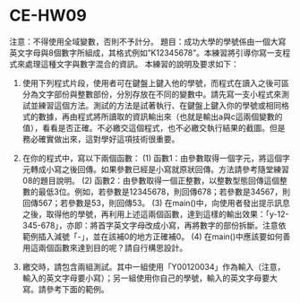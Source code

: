 # CE-HW09  
注意：不得使用全域變數，否則不予計分。
題目：成功大學的學號係由一個大寫英文字母與8個數字所組成，其格式例如”K12345678”。本練習將引導你寫一支程式來處理這種文字與數字混合的資訊。
本練習的說明及要求如下：
1.	使用下列程式片段，使用者可在鍵盤上鍵入他的學號，而程式在讀入之後可區分為文字部份與整數部份，分別存放在不同的變數中。請先寫一支小程式來測試並練習這個方法。測試的方法是試著執行、在鍵盤上鍵入你的學號或相同格式的數據，再由程式將所讀取的資訊輸出來（也就是輸出a與c這兩個變數的值），看看是否正確。不必繳交這個程式，也不必繳交執行結果的截圖。但是務必確實做出來，這對學好這項技術很重要。
 
2.	在你的程式中，寫以下兩個函數：
(1) 	函數1：由參數取得一個字元，將這個字元轉成小寫之後回傳。如果參數已經是小寫就原狀回傳。方法請參考隨堂練習08的題目說明。
(2) 	函數2：由參數取得一個正整數，以整數型態回傳這個整數的最低3位。例如，若參數是12345678，則回傳678；若參數是34567，則回傳567；若參數是53，則回傳53。
(3) 	在main()中，向使用者發出提示訊息之後，取得他的學號，再利用上述這兩個函數，達到這樣的輸出效果：「y-12-345-678」，亦即：將首字英文字母改成小寫，再將數字的部份拆斷。注意依範例插入減號「-」，並在該補0的地方正確補0。
(4) 	在main()中應該要如何善用這兩個函數來達到目的呢？請自行構思設計。
3.	繳交時，請包含兩組測試。其中一組使用「Y00120034」作為輸入（注意，輸入的英文字母要小寫）；另一組使用你自己的學號，輸入的英文字母要大寫。請參考下面的範例。
